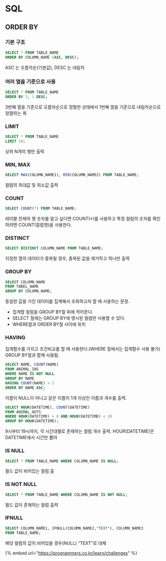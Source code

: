 # SQL

##  ORDER BY

###  기본 구조

```sql
SELECT * FROM TABLE_NAME 
ORDER BY COLUMN_NAME (ASC, DESC);
```

 ASC 는 오름차순\(기본값\), DESC 는 내림차

###  여러 열을 기준으로 사용

```sql
SELECT * FROM TABLE_NAME 
ORDER BY 3, 1 DESC;
```

3번째 열을 기준으로 오름차순으로 정렬한 상태에서 1번째 열을 기준으로 내림차순으로 정렬하는 쿼

### LIMIT

```sql
SELECT * FROM TABLE_NAME
LIMIT 10;
```

 상위 N개의 행만 출력

### MIN, MAX

```sql
SELECT MAX(COLUMN_NAME1), MIN(COLUMN_NAME2) FROM TABLE_NAME;
```

 컬럼의 최대값 및 최소값 출력

### COUNT

```sql
SELECT COUNT(*) FROM TABLE_NAME;
```

 테이블 전체의 행 숫자를 알고 싶다면 COUNT\(\*\)를 사용하고 특정 컬럼의 숫자를 확인하려면 COUNT\(컬럼명\)을 사용한다.

### DISTINCT

```sql
SELECT DISTINCT COLUMN_NAME FROM TABLE_NAME;
```

 지정한 열의 데이터가 중복될 경우, 중복된 값을 제거하고 하나만 출력

### GROUP BY

```sql
SELECT COLUMN_NAME 
FROM TABEL_NAME
GROUP BY COLUMN_NAME;
```

 동일한 값을 가진 데이터를 집계해서 조회하고자 할 때 사용하는 문장. 

* 집계할 컬럼을 GROUP BY절 뒤에 적어준다.
* SELECT 절에는 GROUP BY에 명시된 컬럼만 사용할 수 있다.
* WHERE절과 ORDER BY절 사이에 위치

### HAVING

 집계함수를 가지고 조건비교를 할 때 사용한다.\(WHERE 절에서는 집계함수 사용 불가\) GROUP BY절과 함께 사용됨.

```sql
SELECT NAME, COUNT(NAME)
FROM ANIMAL_INS
WHERE NAME IS NOT NULL
GROUP BY NAME
HAVING COUNT(NAME) > 1
ORDER BY NAME ASC;
```

이름이 NULL이 아니고 같은 이름이 1개 이상인 이름과 개수를 출력.

```sql
SELECT HOUR(DATETIME), COUNT(DATETIME)
FROM ANIMAL_OUTS
WHERE HOUR(DATETIME) > 8 AND HOUR(DATETIME) < 20
GROUP BY HOUR(DATETIME);
```

9시부터 19시까지, 각 시간대별로 존재하는 컬럼 개수 출력. HOUR\(DATETIME\)은 DATETIME에서 시간만 뽑아

### IS NULL

```sql
SELECT * FROM TABLE_NAME WHERE COLUMN_NAME IS NULL;
```

 필드 값이 비어있는 컬럼 출

### IS NOT NULL

```sql
SELECT * FROM TABLE_NAME WHERE COLUMN_NAME IS NOT NULL;
```

 필드 값이 존재하는 컬럼 출력

### IFNULL

```sql
SELECT COLUMN_NAME1, IFNULL(COLUMN_NAME2,"TEXT"), COLUMN_NAME3
FROM TABLE_NAME;
```

 해당 컬럼의 값이 비어있을 경우\(NULL\) "TEXT"로 대체

{% embed url="https://programmers.co.kr/learn/challenges" %}

